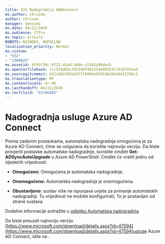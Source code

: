 ```yaml
---
title: 932 Nadogradnja AADConnect
ms.author: chrisda
author: chrisda
manager: dansimp
ms.date: 04/21/2020
ms.audience: ITPro
ms.topic: article
ROBOTS: NOINDEX, NOFOLLOW
localization_priority: Normal
ms.custom:
- "932"
- "1300025"
ms.assetid: 8f43f36c-9722-43a4-b0de-c5341c06dac5
ms.openlocfilehash: fcc5fddb5cfd15407d0533449035317d187931ed
ms.sourcegitcommit: 631cbb5f03e5371f0995e976536d24e9d13746c3
ms.translationtype: MT
ms.contentlocale: hr-HR
ms.lasthandoff: 04/22/2020
ms.locfileid: "43766485"
---
```

# <a name="upgrade-azure-ad-connect"></a>Nadogradnja usluge Azure AD Connect

Prema zadanim postavkama, automatska nadogradnja omogućena je za Azure AD Connect, čime se osigurava da koristite najnoviju verziju. Da biste provjerili postavke automatske nadogradnje, koristite cmdlet **Get-ADSyncAutoUpgrade** u Azure AD PowerShell. Cmdlet će vratiti jednu od sljedećih vrijednosti:

- **Omogućeno**: Omogućena je automatska nadogradnja.

- **Onemogućeno:** Automatska nadogradnja je onemogućena.

- **Obustavljeno:** sustav više ne ispunjava uvjete za primanje automatskih nadogradnji. Tu vrijednost ne možete konfigurirati; To je postavljen od strane sustava.

Dodatne informacije potražite u [odjeljku Automatska nadogradnja](https://docs.microsoft.com/azure/active-directory/connect/active-directory-aadconnect-feature-automatic-upgrade).

Da biste preuzeli najnoviju verziju [https://www.microsoft.com/download/details.aspx?id=47594](https://www.microsoft.com/download/details.aspx?id=47594)usluge Azure AD Connect, idite na .
